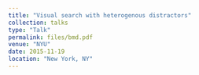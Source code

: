 ```yaml
---
title: "Visual search with heterogenous distractors"
collection: talks
type: "Talk"
permalink: files/bmd.pdf
venue: "NYU"
date: 2015-11-19
location: "New York, NY"
---
```





